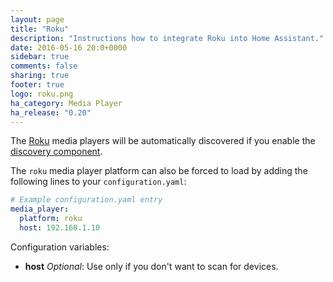 ```yaml
---
layout: page
title: "Roku"
description: "Instructions how to integrate Roku into Home Assistant."
date: 2016-05-16 20:0+0000
sidebar: true
comments: false
sharing: true
footer: true
logo: roku.png
ha_category: Media Player
ha_release: "0.20"
---
```


The [Roku](http://www.roku.com/) media players will be automatically discovered if you enable the [discovery component](/components/discovery/).

The `roku` media player platform can also be forced to load by adding the following lines to your `configuration.yaml`:

```yaml
# Example configuration.yaml entry
media_player:
  platform: roku
  host: 192.168.1.10
```

Configuration variables:

- **host** *Optional*: Use only if you don't want to scan for devices.
